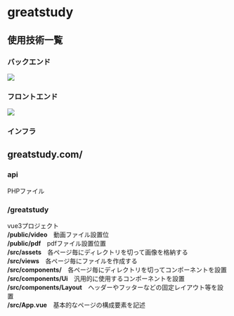 # greatstudy

## 使用技術一覧
### バックエンド
<img src="https://img.shields.io/badge/-Vue.js-4FC08D.svg?logo=vue.js&style=for-the-badge">

### フロントエンド
<img src="https://img.shields.io/badge/-Php-777BB4.svg?logo=php&style=for-the-badge">

### インフラ


## greatstudy.com/
### api
PHPファイル
### /greatstudy
vue3プロジェクト  
**/public/video**　動画ファイル設置位  
**/public/pdf**　pdfファイル設置位置  
**/src/assets**　各ページ毎にディレクトリを切って画像を格納する  
**/src/views**　各ページ毎にファイルを作成する  
**/src/components/**　各ページ毎にディレクトリを切ってコンポーネントを設置  
**/src/components/Ui**　汎用的に使用するコンポーネントを設置  
**/src/components/Layout**　ヘッダーやフッターなどの固定レイアウト等を設置  
**/src/App.vue**　基本的なページの構成要素を記述  
